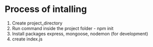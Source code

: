 # Process of intalling
1. Create project_directory
2. Run command inside the project folder - npm init
3. Install packages express, mongoose, nodemon (for development)
4. create index.js